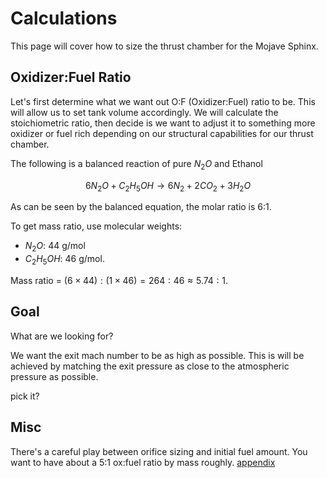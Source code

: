 # Calculations

This page will cover how to size the thrust chamber for the Mojave Sphinx.

<!-- ## Terms:

- $L^\ast$ : Characteristic length.
- $c^\ast$ : Characteristic velocity. -->

## Oxidizer:Fuel Ratio 

Let's first determine what we want out O:F (Oxidizer:Fuel) ratio to be. This will allow us to set tank volume accordingly. We will calculate the stoichiometric ratio, then decide is we want to adjust it to something more oxidizer or fuel rich depending on our structural capabilities for our thrust chamber. 

The following is a balanced reaction of pure $N_2O$ and Ethanol

$$
6 N_2O + C_2H_5OH \rightarrow 6 N_2 + 2 CO_2 + 3 H_2O
$$

As can be seen by the balanced equation, the molar ratio is 6:1. 

To get mass ratio, use molecular weights: 

- $N_2O$: 44 g/mol
- $C_2H_5OH$: 46 g/mol. 

Mass ratio = $(6 \times 44) : (1 \times 46) = 264 : 46 \approx 5.74:1$.


## Goal

What are we looking for? 

We want the exit mach number to be as high as possible. This is will be achieved by matching the exit pressure as close to the atmospheric pressure as possible.

pick it?

## Misc

There's a careful play between orifice sizing and initial fuel amount. You want to have about a 5:1 ox:fuel ratio by mass roughly.
[appendix](thrust-chamber-sizing/appendix.pdf)